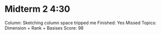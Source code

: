 # Midterm 2 4:30

Column: Sketching column space tripped me
Finished: Yes
Missed Topics: Dimension + Rank + Basises
Score: 98